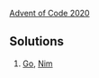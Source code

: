 [Advent of Code 2020](https://adventofcode.com/2020)

## Solutions

1. [Go](https://github.com/alex-schaaf/adventofcode2020/blob/main/day1/main.go), [Nim](https://github.com/alex-schaaf/adventofcode2020/blob/main/day1/main.nim)
